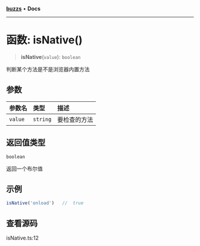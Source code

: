 [**buzzs**](../README.md) • **Docs**

***

# 函数: isNative()

> **isNative**(`value`): `boolean`

判断某个方法是不是浏览器内置方法

## 参数

| 参数名 | 类型 | 描述 |
| :------ | :------ | :------ |
| `value` | `string` | 要检查的方法 |

## 返回值类型

`boolean`

返回一个布尔值

## 示例

```ts
isNative('onload')   //  true
```

## 查看源码

isNative.ts:12
